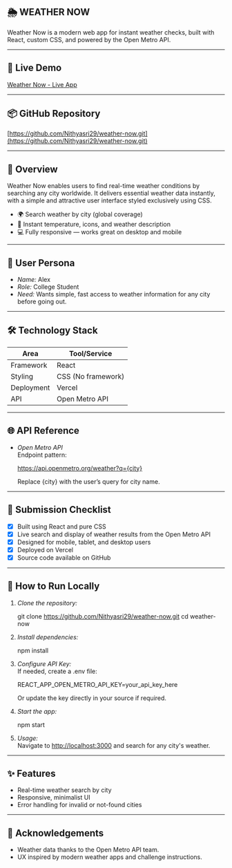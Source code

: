  ## 🌦 WEATHER NOW


Weather Now is a modern web app for instant weather checks, built with React, custom CSS, and powered by the Open Metro API.

***

## 🚀 Live Demo

[Weather Now - Live App](https://weather-now-navy-xi.vercel.app)

***

## 📦 GitHub Repository

[https://github.com/Nithyasri29/weather-now.git](https://github.com/Nithyasri29/weather-now.git)

***
## 🚩 Overview

Weather Now enables users to find real-time weather conditions by searching any city worldwide. It delivers essential weather data instantly, with a simple and attractive user interface styled exclusively using CSS.

- 🌍 Search weather by city (global coverage)
- 🚦 Instant temperature, icons, and weather description
- 💻 Fully responsive — works great on desktop and mobile

***

## 👤 User Persona

- *Name:* Alex
- *Role:* College Student  
- *Need:* Wants simple, fast access to weather information for any city before going out.

***

## 🛠 Technology Stack

| Area        | Tool/Service      |
| ----------- | ----------------- |
| Framework   | React             |
| Styling     | CSS (No framework)|
| Deployment  | Vercel            |
| API         | Open Metro API    |

***

## 🌐 API Reference

- *Open Metro API*  
  Endpoint pattern:
  
  https://api.openmetro.org/weather?q={city}
  
  Replace {city} with the user’s query for city name.

***

## 🚦 Submission Checklist

- [x] Built using React and pure CSS
- [x] Live search and display of weather results from the Open Metro API
- [x] Designed for mobile, tablet, and desktop users
- [x] Deployed on Vercel
- [x] Source code available on GitHub

***

## 📝 How to Run Locally

1. *Clone the repository:*
   
   git clone https://github.com/Nithyasri29/weather-now.git
   cd weather-now
   
2. *Install dependencies:*
   
   npm install
   
3. *Configure API Key:*  
   If needed, create a .env file:
   
   REACT_APP_OPEN_METRO_API_KEY=your_api_key_here
   
   Or update the key directly in your source if required.
4. *Start the app:*
   
   npm start
   
5. *Usage:*  
   Navigate to [http://localhost:3000](http://localhost:3000) and search for any city's weather.

***

## ✨ Features

- Real-time weather search by city
- Responsive, minimalist UI
- Error handling for invalid or not-found cities

***

## 🙌 Acknowledgements

- Weather data thanks to the Open Metro API team.
- UX inspired by modern weather apps and challenge instructions.



